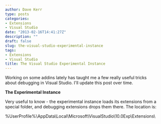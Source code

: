 ```yaml
---
author: Dave Kerr
type: posts
categories:
- Extensions
- Visual Studio
date: "2013-02-16T14:41:27Z"
description: ""
draft: false
slug: the-visual-studio-experimental-instance
tags:
- Extensions
- Visual Studio
title: The Visual Studio Experimental Instance
---
```



Working on some addins lately has taught me a few really useful tricks about debugging in Visual Studio. I'll update this post over time.

<strong>The Experimental Instance</strong>

Very useful to know - the experimental instance loads its extensions from a special folder, and debugging extensions drops them there. The location is:

%UserProfile%\AppData\Local\Microsoft\VisualStudio\10.0Exp\Extensions\

